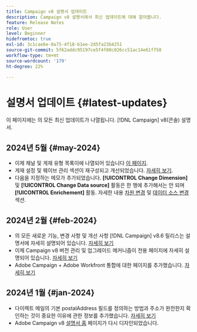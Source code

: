 ```yaml
---
title: Campaign v8 설명서 업데이트
description: Campaign v8 설명서에서 최신 업데이트에 대해 알아봅니다.
feature: Release Notes
role: User
level: Beginner
hidefromtoc: true
exl-id: 3c1cae6e-0a75-4f18-b1ee-2d5fa23b4251
source-git-commit: 5f62addc95197ce5f4f80c026cc51ac14e61ff58
workflow-type: tm+mt
source-wordcount: '179'
ht-degree: 22%

---
```


# 설명서 업데이트 {#latest-updates}

이 페이지에는 의 모든 최신 업데이트가 나열됩니다. [!DNL Campaign] v8(콘솔) 설명서.


## 2024년 5월 {#may-2024}

* 이제 채널 및 게재 유형 목록이에 나열되어 있습니다 [이 페이지](create-message.md).
* 게재 설정 및 웨이브 관리 섹션이 재구성되고 개선되었습니다. [자세히 보기](../send/configure-and-send.md).
* 다음을 지정하는 메모가 추가되었습니다. **[!UICONTROL Change Dimension]** 및 **[!UICONTROL Change Data source]** 활동은 한 행에 추가해서는 안 되며 **[!UICONTROL Enrichement]** 활동. 자세한 내용 [차원 변경](../../automation/workflow/change-dimension.md) 및 [데이터 소스 변경](../../automation/workflow/change-data-source.md) 섹션.

## 2024년 2월 {#feb-2024}

* 의 모든 새로운 기능, 변경 사항 및 개선 사항 [!DNL Campaign] v8.6 릴리스는 설명서에 자세히 설명되어 있습니다. [자세히 보기](release-notes.md)
* 이제 Campaign v8 버전 관리 및 업그레이드 메커니즘이 전용 페이지에 자세히 설명되어 있습니다. [자세히 보기](upgrades.md)
* Adobe Campaign + Adobe Workfront 통합에 대한 페이지를 추가했습니다. [자세히 보기](../connect/ac-workfront.md)

## 2024년 1월 {#jan-2024}

* 다이렉트 메일의 기본 postalAddress 필드를 정의하는 방법과 주소가 완전한지 확인하는 것이 중요한 이유에 관한 정보를 추가했습니다. [자세히 보기](../send/direct-mail.md)
* Adobe Campaign v8 [설명서 홈](../campaign-home.md) 페이지가 다시 디자인되었습니다.
